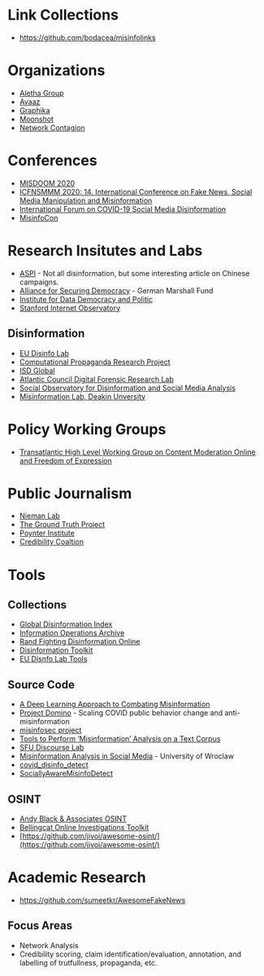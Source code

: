 # Link Collections
- https://github.com/bodacea/misinfolinks

# Organizations
- [Aletha Group](https://www.aletheagroup.com/)
- [Avaaz](https://avaaz.org)
- [Graphika](https://graphika.com/)
- [Moonshot](https://moonshotteam.com/)
- [Network Contagion](https://networkcontagion.us/)

# Conferences
- [MISDOOM 2020](https://2020.misdoom.org/)
- [ICFNSMMM 2020: 14. International Conference on Fake News, Social Media Manipulation and Misinformation](https://waset.org/fake-news-social-media-manipulation-and-misinformation-conference-in-july-2020-in-rome)
- [International Forum on COVID-19 Social Media Disinformation](https://www.cigionline.org/events/international-forum-covid-19-social-media-disinformation)
- [MisinfoCon](https://misinfocon.com/)

# Research Insitutes and Labs
- [ASPI](https://www.aspi.org.au/) - Not all disinformation, but some interesting article on Chinese campaigns.
- [Alliance for Securing Democracy](https://securingdemocracy.gmfus.org/) - German Marshall Fund
- [Institute for Data Democracy and Politic](https://iddp.gwu.edu/)
- [Stanford Internet Observatory](https://cyber.fsi.stanford.edu/io)

## Disinformation 
- [EU Disinfo Lab](https://www.disinfo.eu/)
- [Computational Propaganda Research Project](https://comprop.oii.ox.ac.uk/)
- [ISD Global](https://www.isdglobal.org/)
- [Atlantic Council Digital Forensic Research Lab](https://www.digitalsherlocks.org/about)
- [Social Observatory for Disinformation and Social Media Analysis](https://www.disinfobservatory.org/)
- [Misinformation Lab, Deakin Unversity](https://www.misinformationlab.com/)

# Policy Working Groups
- [Transatlantic High Level Working Group on Content Moderation Online and Freedom of Expression](https://www.ivir.nl/twg/)

# Public Journalism
- [Nieman Lab](https://www.niemanlab.org/about/)
- [The Ground Truth Project](https://thegroundtruthproject.org/)
- [Poynter Institute](https://www.poynter.org/)
- [Credibility Coaltion](https://credibilitycoalition.org/)

# Tools
## Collections
- [Global Disinformation Index](https://disinformationindex.org/)
- [Information Operations Archive](https://www.io-archive.org/#/)
- [Rand Fighting Disinformation Online](https://www.rand.org/research/projects/truth-decay/fighting-disinformation.html)
- [Disinformation Toolkit](https://www.interaction.org/documents/disinformation-toolkit/) 
- [EU Disnfo Lab Tools](https://www.disinfo.eu/resources/tools-to-monitor-disinformation)

## Source Code
- [A Deep Learning Approach to Combating Misinformation](https://github.com/stevenoluwaniyi/cognitive_computing)
- [Project Domino](https://github.com/TheDataRideAlongs/ProjectDomino) - Scaling COVID public behavior change and anti-misinformation
- [misinfosec project](https://github.com/misinfosecproject)
- [Tools to Perform ‘Misinformation’ Analysis on a Text Corpus](https://github.com/hrbrmstr/misinfo)
- [SFU Discourse Lab](https://github.com/sfu-discourse-lab/Misinformation_detection)
- [Misinformation Analysis in Social Media](https://github.com/laugustyniak/misinformation) - University of Wroclaw
- [covid_disinfo_detect](https://github.com/earny-joe/covid_disinfo_detect)
- [SociallyAwareMisinfoDetect](https://github.com/shaanchandra/SociallyAwareMisinfoDetect)

## OSINT
- [Andy Black & Associates OSINT](https://www.andyblackassociates.co.uk/resources-andy-black-associates/osint-toolkit/)
- [Bellingcat Online Investigations Toolkit](https://docs.google.com/document/d/1BfLPJpRtyq4RFtHJoNpvWQjmGnyVkfE2HYoICKOGguA/edit)
- [https://github.com/jivoi/awesome-osint/](https://github.com/jivoi/awesome-osint/)

# Academic Research
- https://github.com/sumeetkr/AwesomeFakeNews

## Focus Areas
- Network Analysis
- Credibility scoring, claim identification/evaluation, annotation, and labelling of trutfullness, propaganda, etc. 

